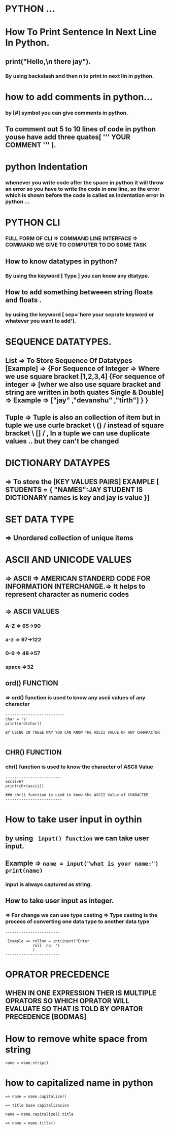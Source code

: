 # PYTHON ...

# How To Print Sentence In Next Line In Python.

## print("Hello,\n there jay").

### By using backslash and then n to print in next lin in python.

# how to add comments in python...

### by [#] symbol you can give comments in python.

## To comment out 5 to 10 lines of code in python youse have add three quates[ ''' YOUR COMMENT ''' ].

# python Indentation

### whenever you write code after the space in python it will throw an error so you have to write the code in one line, so the error which is shown before the code is called as indentation error in python ...

# PYTHON CLI

### FULL FORM OF CLI => COMMAND LINE INTERFACE => COMMAND WE GIVE TO COMPUTER TO DO SOME TASK

## How to know datatypes in python?

### By using the keyword [ Type ] you can know any dtatype.

## How to add something betweeen string floats and floats .

### by usiing the keyword [ sep='here your seprate keyword or whatever you want to add'].

# SEQUENCE DATATYPES.

## List => To Store Sequence Of Datatypes [Example] => {For Sequence of Integer => Where we use square bracket [1,2,3,4] {For sequence of integer => [wher we also use square bracket and string are written in both quates Single & Double] => Example => ["jay" ,"devanshu" ,"tirth"] } }

## Tuple => Tuple is also an collection of item but in tuple we use curle bracket \ () / instead of square bracket \ [] / , In a tuple we can use duplicate values .. but they can't be changed

# DICTIONARY DATAYPES

## => To store the [KEY VALUES PAIRS] EXAMPLE [ STUDENTS = { "NAMES":JAY STUDENT IS DICTIONARY names is key and jay is value }]

# SET DATA TYPE

## => Unordered collection of unique items

# ASCII AND UNICODE VALUES

## => ASCII => AMERICAN STANDERD CODE FOR INFORMATION INTERCHANGE.=> It helps to represent character as numeric codes

## => ASCII VALUES

### A-Z => 65->90

### a-z => 97->122

### 0-9 => 48->57

### space =>32

## ord() FUNCTION

### => ord() function is used to know any ascii values of any character

```
--------------------------
char = 's'
print(ord(char))

BY USING IN THESE WAY YOU CAN KNOW THE ASCII VALUE OF ANY CHHARACTER
--------------------------
```

## CHR() FUNCTION

### chr() function is used to know the character of ASCII Value

```
-------------------------
ascii=67
print(chr(ascii))

### chr() function is used to know the ASCII Value of CHARACTER
-------------------------
```

# How to take user input in oythin

## by using ` input() function` we can take user input.

## Example => `name = input("what is your name:") print(name)`

### input is always captured as string.

## How to take user input as integer.

### => For change we can use type casting => Type casting is the process of converting one data type to another data type

```
------------------------

 Example => rollno = int(input("Enter   
            roll  no: ")
            )
------------------------
```

# OPRATOR PRECEDENCE 
## WHEN IN ONE EXPRESSION THER IS MULTIPLE OPRATORS SO WHICH OPRATOR WILL EVALUATE SO THAT IS TOLD BY OPRATOR PRECEDENCE [BODMAS]

# How to remove white space from string 

```
name = name.strip()

``` 

 # how to  capitalized name in python 

```
=> name = name.capitalize()

=> title base capitalizasion

name = name.capitalize().title

=> name = name.title()

```
